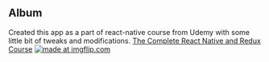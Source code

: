 ## Album

Created this app as a part of react-native course from Udemy with some little bit of tweaks and modifications. [The Complete React Native and Redux Course](https://www.udemy.com/the-complete-react-native-and-redux-course/)
<a href="https://imgflip.com/gif/1y3fh6"><img src="https://i.imgflip.com/1y3fh6.gif" title="made at imgflip.com"/></a>
